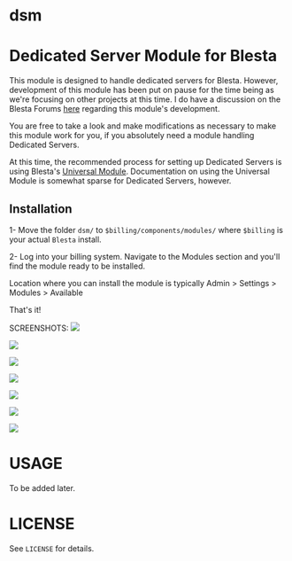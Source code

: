 # dsm
Dedicated Server Module for Blesta
====

This module is designed to handle dedicated servers for Blesta. However, development of this module has been put on pause for the time being as we're focusing on other projects at this time. I do have a discussion on the Blesta Forums [here](https://www.blesta.com/forums/index.php?/topic/4634-dedicated-server-module/#comment-34592) regarding this module's development.

You are free to take a look and make modifications as necessary to make this module work for you, if you absolutely need a module handling Dedicated Servers.

At this time, the recommended process for setting up Dedicated Servers is using Blesta's [Universal Module](https://docs.blesta.com/display/user/Universal+Module). Documentation on using the Universal Module is somewhat sparse for Dedicated Servers, however.

Installation
-------------
1- Move the folder `dsm/` to `$billing/components/modules/` where `$billing` is your actual `Blesta` install.

2- Log into your billing system. Navigate to the Modules section and you'll find the module ready to be installed.

Location where you can install the module is typically Admin > Settings > Modules > Available

That's it!

SCREENSHOTS:
![](http://i.imgur.com/DrvqOt6.png)

![](http://i.imgur.com/qKSDE03.png)

![](http://i.imgur.com/8A6n3H2.png)

![](http://i.imgur.com/P7aTbWu.png)

![](http://i.imgur.com/4wHxHCT.png)

![](http://i.imgur.com/ca2zGVH.png)

![](http://i.imgur.com/KIHWUmm.png)

# USAGE

To be added later.

# LICENSE

See `LICENSE` for details.
